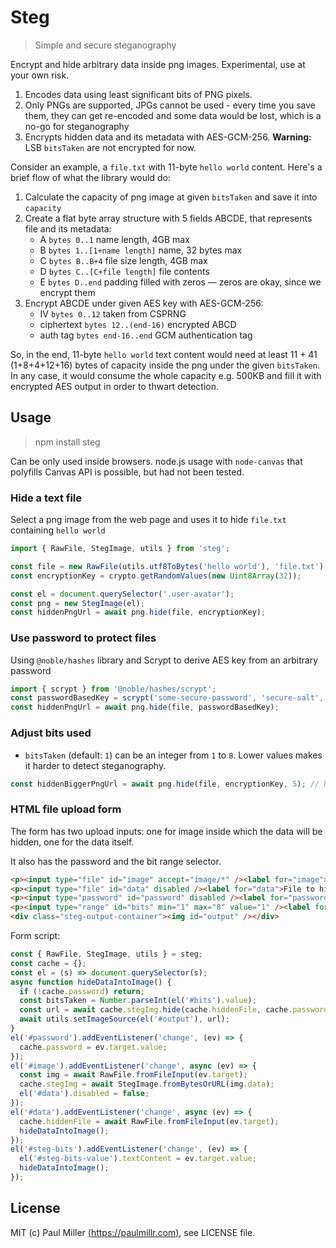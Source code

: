 # Steg

> Simple and secure steganography

Encrypt and hide arbitrary data inside png images. Experimental, use at your own risk.

1. Encodes data using least significant bits of PNG pixels.
2. Only PNGs are supported, JPGs cannot be used - every time you save them, they can get
  re-encoded and some data would be lost, which is a no-go for steganography
3. Encrypts hidden data and its metadata with AES-GCM-256. **Warning:** LSB `bitsTaken` are not encrypted for now.

Consider an example, a `file.txt` with 11-byte `hello world` content. Here's a brief flow of what the library would do:

1. Calculate the capacity of png image at given `bitsTaken` and save it into `capacity`
2. Create a flat byte array structure with 5 fields ABCDE, that represents file and its metadata:
    * A `bytes 0..1`  name length, 4GB max
    * B `bytes 1..[1+name length]` name, 32 bytes max
    * C `bytes B..B+4` file size length, 4GB max
    * D `bytes C..[C+file length]` file contents
    * E `bytes D..end` padding filled with zeros — zeros are okay, since we encrypt them
3. Encrypt ABCDE under given AES key with AES-GCM-256:
    * IV `bytes 0..12` taken from CSPRNG
    * ciphertext `bytes 12..(end-16)` encrypted ABCD
    * auth tag `bytes end-16..end` GCM authentication tag

So, in the end, 11-byte `hello world` text content would need at least 11 + 41 (1+8+4+12+16) bytes of capacity inside
the png under the given `bitsTaken`. In any case, it would consume the whole capacity e.g. 500KB and fill it with encrypted
AES output in order to thwart detection.

## Usage

> npm install steg

Can be only used inside browsers. node.js usage with `node-canvas` that polyfills Canvas API is possible,
but had not been tested.

### Hide a text file

Select a png image from the web page and uses it to hide `file.txt` containing `hello world`

```ts
import { RawFile, StegImage, utils } from 'steg';

const file = new RawFile(utils.utf8ToBytes('hello world'), 'file.txt');
const encryptionKey = crypto.getRandomValues(new Uint8Array(32));

const el = document.querySelector('.user-avatar');
const png = new StegImage(el);
const hiddenPngUrl = await png.hide(file, encryptionKey);
```

### Use password to protect files

Using `@noble/hashes` library and Scrypt to derive AES key from an arbitrary password

```ts
import { scrypt } from '@noble/hashes/scrypt';
const passwordBasedKey = scrypt('some-secure-password', 'secure-salt', { N: 2**19, r: 8, p: 1 });
const hiddenPngUrl = await png.hide(file, passwordBasedKey);
```

### Adjust bits used

- `bitsTaken` (default: `1`) can be an integer from `1` to `8`. Lower values makes it harder to detect steganography.

```ts
const hiddenBiggerPngUrl = await png.hide(file, encryptionKey, 5); // Uses 5 bitsTaken
```

### HTML file upload form

The form has two upload inputs: one for image inside which the data will be hidden, one for the data itself.

It also has the password and the bit range selector.

```html
<p><input type="file" id="image" accept="image/*" /><label for="image">Image</label></p>
<p><input type="file" id="data" disabled /><label for="data">File to hide inside image</label></p>
<p><input type="password" id="password" disabled /><label for="password">Password</label></p>
<p><input type="range" id="bits" min="1" max="8" value="1" /><label for="bits">Bits taken</label></p>
<div class="steg-output-container"><img id="output" /></div>
```

Form script:

```ts
const { RawFile, StegImage, utils } = steg;
const cache = {};
const el = (s) => document.querySelector(s);
async function hideDataIntoImage() {
  if (!cache.password) return;
  const bitsTaken = Number.parseInt(el('#bits').value);
  const url = await cache.stegImg.hide(cache.hiddenFile, cache.password, bitsTaken);
  await utils.setImageSource(el('#output'), url);
}
el('#password').addEventListener('change', (ev) => {
  cache.password = ev.target.value;
});
el('#image').addEventListener('change', async (ev) => {
  const img = await RawFile.fromFileInput(ev.target);
  cache.stegImg = await StegImage.fromBytesOrURL(img.data);
  el('#data').disabled = false;
});
el('#data').addEventListener('change', async (ev) => {
  cache.hiddenFile = await RawFile.fromFileInput(ev.target);
  hideDataIntoImage();
});
el('#steg-bits').addEventListener('change', (ev) => {
  el('#steg-bits-value').textContent = ev.target.value;
  hideDataIntoImage();
});
```

## License

MIT (c) Paul Miller [(https://paulmillr.com)](https://paulmillr.com), see LICENSE file.
